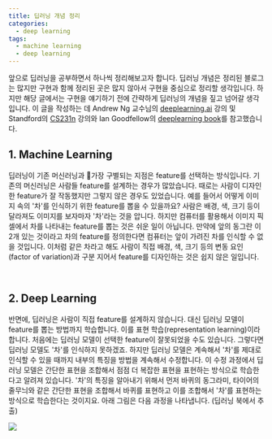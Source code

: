 ```yaml
---
title: 딥러닝 개념 정리
categories:
  - deep learning
tags:
  - machine learning
  - deep learning
---
```


앞으로 딥러닝을 공부하면서 하나씩 정리해보고자 합니다. 딥러닝 개념은 정리된 블로그는 많지만 구현과 함께 정리된 곳은 많지 않아서 구현을 중심으로 정리할 생각입니다. 하지만 해당 글에서는 구현을 얘기하기 전에 간략하게 딥러닝의 개념을 짚고 넘어갈 생각입니다. 이 글을 작성하는 데 Andrew Ng 교수님의 [deeplearning.ai](https://www.coursera.org/courses?query=deeplearning.ai) 강의 및 Standford의 [CS231n](http://cs231n.stanford.edu/) 강의와 Ian Goodfellow의 [deeplearning book](http://www.deeplearningbook.org/)를 참고했습니다. 



## 1. Machine Learning

딥러닝이 기존 머신러닝과 가장 구별되는 지점은 feature를 선택하는 방식입니다. 기존의 머신러닝은 사람들 feature를 설계하는 경우가 많았습니다. 때로는 사람이 디자인 한 feature가 잘 작동했지만 그렇지 않은 경우도 있었습니다. 예를 들어서 어떻게 이미지 속의 '차'를 인식하기 위한 feature를 뽑을 수 있을까요? 사람은 배경, 색, 크기 등이 달라져도 이미지를 보자마자 '차'라는 것을 압니다. 하지만 컴퓨터를 활용해서 이미지 픽셀에서 차를 나타내는 feature를 뽑는 것은 쉬운 일이 아닙니다. 만약에 앞의 동그란 이 2개 있는 것이라고 차의 feature를 정의한다면 컴퓨터는 앞이 가려진 차를 인식할 수 없을 것입니다. 이처럼 같은 차라고 해도 사람이 직접 배경, 색, 크기 등의 변동 요인(factor of variation)과 구분 지어서 feature를 디자인하는 것은 쉽지 않은 일입니다.

<br/>

## 2. Deep Learning

반면에, 딥러닝은 사람이 직접 feature를 설계하지 않습니다. 대신 딥러닝 모델이 feature를 뽑는 방법까지 학습합니다. 이를 표현 학습(representation learning)이라 합니다. 처음에는 딥러닝 모델이 선택한 feature이 잘못되었을 수도 있습니다. 그렇다면 딥러닝 모델도 '차'를 인식하지 못하겠죠. 하지만 딥러닝 모델은 계속해서 '차'를 제대로 인식할 수 있을 때까지 내부의 특징을 방법을 계속해서 수정합니다. 이 수정 과정에서 딥러닝 모델은 간단한 표현을 조합해서 점점 더 복잡한 표현을 표현하는 방식으로 학습한다고 알려져 있습니다. '차'의 특징을 알아내기 위해서 먼저 바퀴의 동그라미, 타이어의 줄무늬와 같은 간단한 표현을 조합해서 바퀴를 표현하고 이를 조합해서 '차'를 표현하는 방식으로 학습한다는 것이지요. 아래 그림은 다음 과정을 나타냅니다. (딥러닝 북에서 추출)

![](/assets/images/deep-learning/concept/deep.png)

<br/>